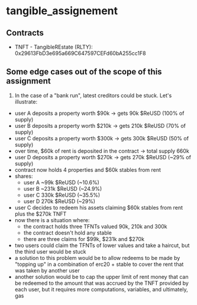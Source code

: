 # tangible_assignement

## Contracts

- TNFT - TangibleREstate (RLTY): 0x29613FbD3e695a669C647597CEFd60bA255cc1F8

## Some edge cases out of the scope of this assignment

1. In the case of a "bank run", latest creditors could be stuck. Let's illustrate:
 - user A deposits a property worth $90k -> gets 90k $ReUSD (100% of supply)
 - user B deposits a property worth $210k -> gets 210k $ReUSD (70% of supply)
 - user C deposits a property worth $300k -> gets 300k $ReUSD (50% of supply)
 - over time, $60k of rent is deposited in the contract -> total supply 660k
 - user D deposits a property worth $270k -> gets 270k $ReUSD (~29% of supply)
 - contract now holds 4 properties and $60k stables from rent
 - shares:
   - user A ~99k $ReUSD (~10.6%)
   - user B ~231k $ReUSD (~24.9%)
   - user C 330k $ReUSD (~35.5%)
   - user D 270k $ReUSD (~29%)
 - user C decides to redeem his assets claiming $60k stables from rent plus the $270k TNFT
 - now there is a situation where:
   - the contract holds three TFNTs valued 90k, 210k and 300k
   - the contract doesn't hold any stable
   - there are three claims for $99k, $231k and $270k
 - two users could claim the TFNTs of lower values and take a haircut, but the third user would be stuck
 - a solution to this problem would be to allow redeems to be made by "topping up" in a combination of erc20 + stable to cover the rent that was taken by another user
 - another solution would be to cap the upper limit of rent money that can be redeemed to the amount that was accrued by the TNFT provided by each user, but it requires more computations, variables, and ultimately, gas
